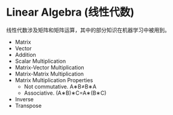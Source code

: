 # Linear Algebra (线性代数)

线性代数涉及矩阵和矩阵运算，其中的部分知识在机器学习中被用到。

- Matrix
- Vector
- Addition
- Scalar Multiplication
- Matrix-Vector Multiplication
- Matrix-Matrix Multiplication
- Matrix Multiplication Properties
	- Not commutative. A∗B≠B∗A
	- Associative. (A∗B)∗C=A∗(B∗C)
- Inverse
- Transpose